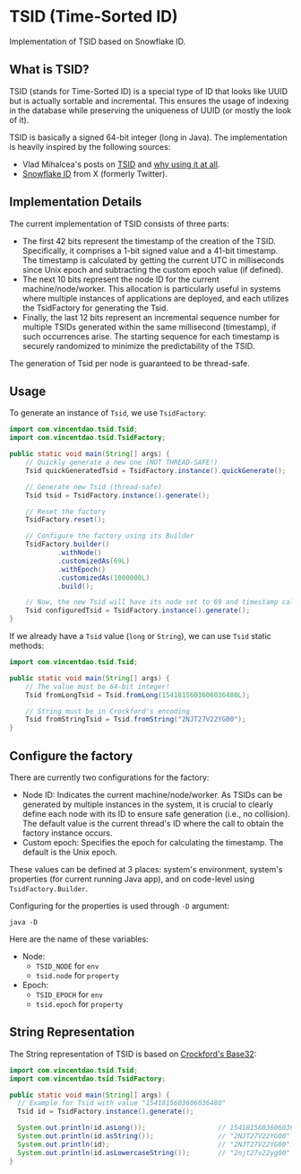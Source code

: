 # TSID (Time-Sorted ID)

Implementation of TSID based on Snowflake ID.

## What is TSID?

TSID (stands for Time-Sorted ID) is a special type of ID that looks like UUID but is actually sortable and incremental.
This ensures the usage of indexing in the database while preserving the uniqueness of UUID (or mostly the look of it).

TSID is basically a signed 64-bit integer (long in Java). The implementation is heavily inspired by the following
sources:

- Vlad Mihalcea's posts on [TSID](https://vladmihalcea.com/tsid-identifier-jpa-hibernate/)
  and [why using it at all](https://vladmihalcea.com/uuid-database-primary-key).
- [Snowflake ID](https://en.wikipedia.org/wiki/Snowflake_ID) from X (formerly Twitter).

## Implementation Details

The current implementation of TSID consists of three parts:

- The first 42 bits represent the timestamp of the creation of the TSID. Specifically, it comprises a 1-bit signed value
  and a 41-bit timestamp. The timestamp is calculated by getting the current UTC in milliseconds since Unix epoch and
  subtracting the custom epoch value (if defined).
- The next 10 bits represent the node ID for the current machine/node/worker. This allocation is particularly useful in
  systems where multiple instances of applications are deployed, and each utilizes the TsidFactory for generating the
  Tsid.
- Finally, the last 12 bits represent an incremental sequence number for multiple TSIDs generated within the same
  millisecond (timestamp), if such occurrences arise. The starting sequence for each timestamp is securely randomized to
  minimize the predictability of the TSID.

The generation of Tsid per node is guaranteed to be thread-safe.

## Usage

To generate an instance of `Tsid`, we use `TsidFactory`:

```java
import com.vincentdao.tsid.Tsid;
import com.vincentdao.tsid.TsidFactory;

public static void main(String[] args) {
    // Quickly generate a new one (NOT THREAD-SAFE!)
    Tsid quickGeneratedTsid = TsidFactory.instance().quickGenerate();

    // Generate new Tsid (thread-safe)
    Tsid tsid = TsidFactory.instance().generate();

    // Reset the factory
    TsidFactory.reset();

    // Configure the factory using its Builder
    TsidFactory.builder()
            .withNode()
            .customizedAs(69L)
            .withEpoch()
            .customizedAs(1000000L)
            .build();

    // Now, the new Tsid will have its node set to 69 and timestamp calculated from epoch 1000000
    Tsid configuredTsid = TsidFactory.instance().generate();
}
```

If we already have a `Tsid` value (`long` or `String`), we can use `Tsid` static methods:

```java
import com.vincentdao.tsid.Tsid;

public static void main(String[] args) {
    // The value must be 64-bit integer!
    Tsid fromLongTsid = Tsid.fromLong(1541815603606036480L);

    // String must be in Crockford's encoding
    Tsid fromStringTsid = Tsid.fromString("2NJT27V22YG00");
}
```

## Configure the factory

There are currently two configurations for the factory:

- Node ID: Indicates the current machine/node/worker. As TSIDs can be generated by multiple instances in the system, it
  is crucial to clearly define each node with its ID to ensure safe generation (i.e., no collision). The default value
  is the current thread's ID where the call to obtain the factory instance occurs.
- Custom epoch: Specifies the epoch for calculating the timestamp. The default is the Unix epoch.

These values can be defined at 3 places: system's environment, system's properties (for current running Java app), and
on code-level using `TsidFactory.Builder`.

Configuring for the properties is used through `-D` argument:

```
java -D
```

Here are the name of these variables:

- Node:
    - `TSID_NODE` for `env`
    - `tsid.node` for `property`
- Epoch:
    - `TSID_EPOCH` for `env`
    - `tsid.epoch` for `property`

## String Representation

The String representation of TSID is based on [Crockford's Base32](https://www.crockford.com/base32.html):

```java
import com.vincentdao.tsid.Tsid;
import com.vincentdao.tsid.TsidFactory;

public static void main(String[] args) {
  // Example for Tsid with value "1541815603606036480"
  Tsid id = TsidFactory.instance().generate();

  System.out.println(id.asLong());                  // 1541815603606036480
  System.out.println(id.asString());                // "2NJT27V22YG00"
  System.out.println(id);                           // "2NJT27V22YG00"
  System.out.println(id.asLowercaseString());       // "2njt27v22yg00"
}
```